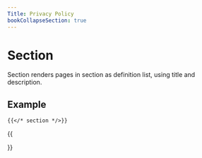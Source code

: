 ```yaml
---
Title: Privacy Policy
bookCollapseSection: true
---
```


# Section

Section renders pages in section as definition list, using title and description.

## Example

```tpl
{{</* section */>}}
```

{{<section>}}
